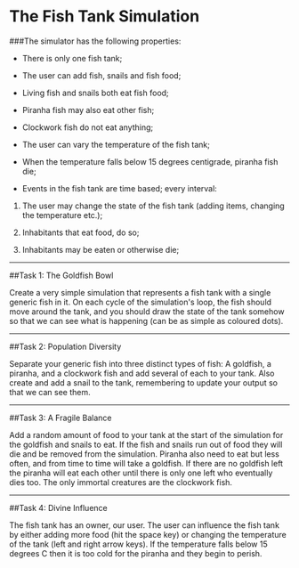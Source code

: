 # The Fish Tank Simulation

###The simulator has the following properties:

* There is only one fish tank;

* The user can add fish, snails and fish food;

* Living fish and snails both eat fish food;

* Piranha fish may also eat other fish;

* Clockwork fish do not eat anything;

* The user can vary the temperature of the fish tank;

* When the temperature falls below 15 degrees centigrade, piranha fish die;

* Events in the fish tank are time based; every interval:

1. The user may change the state of the fish tank (adding items, changing the temperature etc.);

2. Inhabitants that eat food, do so;

3. Inhabitants may be eaten or otherwise die;

---
##Task 1: The Goldfish Bowl

Create a very simple simulation that represents a fish tank with a single generic fish in it.
On each cycle of the simulation's loop, the fish should move around the tank, and you should draw the state of the tank somehow so that we can see what is happening (can be as simple as coloured dots).

---
##Task 2: Population Diversity

Separate your generic fish into three distinct types of fish: A goldfish, a piranha, and a clockwork fish and add several of each to your tank. Also create and add a snail to the tank, remembering to update your output so that we can see them.

---
##Task 3: A Fragile Balance

Add a random amount of food to your tank at the start of the simulation for the goldfish and snails to eat. If the fish and snails run out of food they will die and be removed from the simulation. Piranha also need to eat but less often, and from time to time will take a goldfish. If there are no goldfish left the piranha will eat each other until there is only one left who eventually dies too. The only immortal creatures are the clockwork fish.

---
##Task 4: Divine Influence

The fish tank has an owner, our user. The user can influence the fish tank by either adding more food (hit the space key) or changing the temperature of the tank (left and right arrow keys). If the temperature falls below 15 degrees C then it is too cold for the piranha and they begin to perish.

